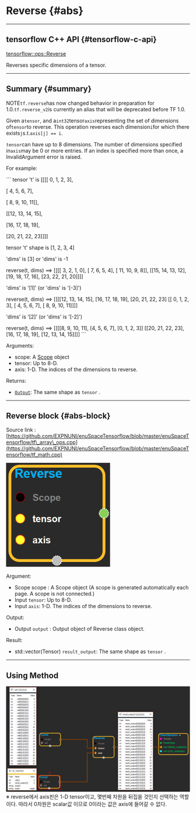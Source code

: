 # Reverse {#abs}

---

## tensorflow C++ API {#tensorflow-c-api}

[tensorflow::ops::Reverse](https://www.tensorflow.org/api_docs/cc/class/tensorflow/ops/reverse.html)

Reverses specific dimensions of a tensor.

---

## Summary {#summary}

NOTE`tf.reverse`has now changed behavior in preparation for 1.0.`tf.reverse_v2`is currently an alias that will be deprecated before TF 1.0.

Given a`tensor`, and a`int32`tensor`axis`representing the set of dimensions of`tensor`to reverse. This operation reverses each dimension`i`for which there exists`j`s.t.`axis[j] == i`.

`tensor`can have up to 8 dimensions. The number of dimensions specified in`axis`may be 0 or more entries. If an index is specified more than once, a InvalidArgument error is raised.

For example:

\`\`\` tensor 't' is \[\[\[\[ 0, 1, 2, 3\],

\[ 4, 5, 6, 7\],

\[ 8, 9, 10, 11\]\],

\[\[12, 13, 14, 15\],

\[16, 17, 18, 19\],

\[20, 21, 22, 23\]\]\]\]

tensor 't' shape is \[1, 2, 3, 4\]

'dims' is \[3\] or 'dims' is -1

reverse\(t, dims\) ==&gt; \[\[\[\[ 3, 2, 1, 0\], \[ 7, 6, 5, 4\], \[ 11, 10, 9, 8\]\], \[\[15, 14, 13, 12\], \[19, 18, 17, 16\], \[23, 22, 21, 20\]\]\]\]

'dims' is '\[1\]' \(or 'dims' is '\[-3\]'\)

reverse\(t, dims\) ==&gt; \[\[\[\[12, 13, 14, 15\], \[16, 17, 18, 19\], \[20, 21, 22, 23\] \[\[ 0, 1, 2, 3\], \[ 4, 5, 6, 7\], \[ 8, 9, 10, 11\]\]\]\]

'dims' is '\[2\]' \(or 'dims' is '\[-2\]'\)

reverse\(t, dims\) ==&gt; \[\[\[\[8, 9, 10, 11\], \[4, 5, 6, 7\], \[0, 1, 2, 3\]\] \[\[20, 21, 22, 23\], \[16, 17, 18, 19\], \[12, 13, 14, 15\]\]\]\] \`\`\`

Arguments:

* scope: A [Scope](https://www.tensorflow.org/api_docs/cc/class/tensorflow/scope.html#classtensorflow_1_1_scope) object
* tensor: Up to 8-D.
* axis: 1-D. The indices of the dimensions to reverse.

Returns:

* [`Output`](https://www.tensorflow.org/api_docs/cc/class/tensorflow/output.html#classtensorflow_1_1_output): The same shape as `tensor` .

---

## Reverse block {#abs-block}

Source link :[https://github.com/EXPNUNI/enuSpaceTensorflow/blob/master/enuSpaceTensorflow/tf\_array\_ops.cpp](https://github.com/EXPNUNI/enuSpaceTensorflow/blob/master/enuSpaceTensorflow/tf_math.cpp)

![](/assets/array_ops/reverse1.png)

Argument:

* Scope scope : A Scope object \(A scope is generated automatically each page. A scope is not connected.\)
* Input `tensor`: Up to 8-D.
* Input `axis`: 1-D. The indices of the dimensions to reverse.

Output:

* Output `output` : Output object of Reverse class object.

Result:

* std::vector\(Tensor\) `result_output`: The same shape as `tensor` .

---

## Using Method

![](/assets/array_ops/reverse.png)※ reverse에서 axis핀은 1-D tensor이고, 몇번째 차원을 뒤집을 것인지 선택하는 역할이다. 따라서 0차원은 scalar값 이므로  0이라는 값은 axis에 들어갈 수 없다.


